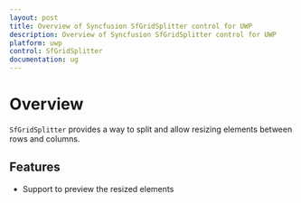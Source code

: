 ```yaml
---
layout: post
title: Overview of Syncfusion SfGridSplitter control for UWP
description: Overview of Syncfusion SfGridSplitter control for UWP
platform: uwp
control: SfGridSplitter
documentation: ug
---
```


# Overview

`SfGridSplitter` provides a way to split and allow resizing elements between rows and columns.

## Features

* Support to preview the resized elements




